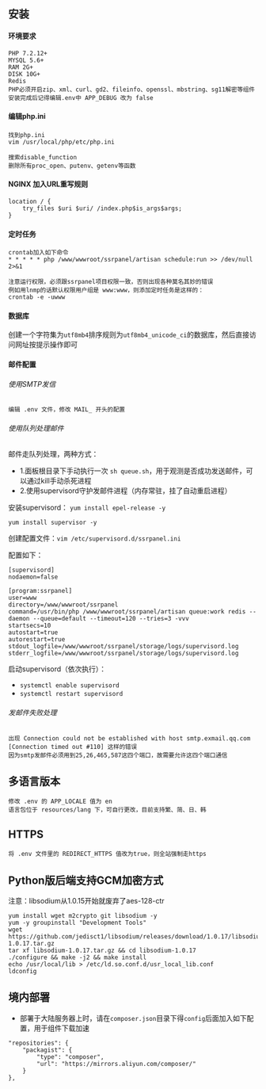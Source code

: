 ## 安装
#### 环境要求
````
PHP 7.2.12+
MYSQL 5.6+
RAM 2G+
DISK 10G+
Redis
PHP必须开启zip、xml、curl、gd2、fileinfo、openssl、mbstring、sg11解密等组件
安装完成后记得编辑.env中 APP_DEBUG 改为 false
````

#### 编辑php.ini
````
找到php.ini
vim /usr/local/php/etc/php.ini

搜索disable_function
删除所有proc_open、putenv、getenv等函数
````

#### NGINX 加入URL重写规则
````
location / {
    try_files $uri $uri/ /index.php$is_args$args;
}
````

#### 定时任务
````
crontab加入如下命令
* * * * * php /www/wwwroot/ssrpanel/artisan schedule:run >> /dev/null 2>&1

注意运行权限，必须跟ssrpanel项目权限一致，否则出现各种莫名其妙的错误
例如用lnmp的话默认权限用户组是 www:www，则添加定时任务是这样的：
crontab -e -uwww
````

#### 数据库
创建一个字符集为`utf8mb4`排序规则为`utf8mb4_unicode_ci`的数据库，然后直接访问网址按提示操作即可

#### 邮件配置
###### 使用SMTP发信
````
编辑 .env 文件，修改 MAIL_ 开头的配置
````

###### 使用队列处理邮件
邮件走队列处理，两种方式：
- 1.面板根目录下手动执行一次 `sh queue.sh`，用于观测是否成功发送邮件，可以通过kill手动杀死进程
- 2.使用supervisord守护发邮件进程（内存常驻，挂了自动重启进程）

安装supervisord：
`yum install epel-release -y` 

`yum install supervisor -y`

创建配置文件：`vim /etc/supervisord.d/ssrpanel.ini`

配置如下：
````
[supervisord]
nodaemon=false

[program:ssrpanel]
user=www
directory=/www/wwwroot/ssrpanel
command=/usr/bin/php /www/wwwroot/ssrpanel/artisan queue:work redis --daemon --queue=default --timeout=120 --tries=3 -vvv
startsecs=10
autostart=true
autorestart=true
stdout_logfile=/www/wwwroot/ssrpanel/storage/logs/supervisord.log
stderr_logfile=/www/wwwroot/ssrpanel/storage/logs/supervisord.log
````

启动supervisord（依次执行）：
-  `systemctl enable supervisord`
- `systemctl restart supervisord`


###### 发邮件失败处理
````
出现 Connection could not be established with host smtp.exmail.qq.com [Connection timed out #110] 这样的错误
因为smtp发邮件必须用到25,26,465,587这四个端口，故需要允许这四个端口通信
````

## 多语言版本
````
修改 .env 的 APP_LOCALE 值为 en
语言包位于 resources/lang 下，可自行更改，目前支持繁、简、日、韩
````

## HTTPS
```
将 .env 文件里的 REDIRECT_HTTPS 值改为true，则全站强制走https
```


## Python版后端支持GCM加密方式
注意：libsodium从1.0.15开始就废弃了aes-128-ctr
```
yum install wget m2crypto git libsodium -y
yum -y groupinstall "Development Tools"
wget https://github.com/jedisct1/libsodium/releases/download/1.0.17/libsodium-1.0.17.tar.gz
tar xf libsodium-1.0.17.tar.gz && cd libsodium-1.0.17
./configure && make -j2 && make install
echo /usr/local/lib > /etc/ld.so.conf.d/usr_local_lib.conf
ldconfig
```

## 境内部署
- 部署于大陆服务器上时，请在`composer.json`目录下得`config`后面加入如下配置，用于组件下载加速
```
"repositories": {
    "packagist": {
        "type": "composer",
        "url": "https://mirrors.aliyun.com/composer/"
    }
},
```
